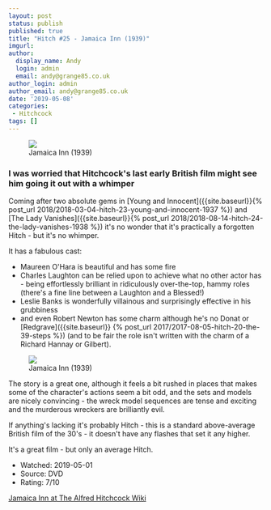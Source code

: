 ```yaml
---
layout: post
status: publish
published: true
title: "Hitch #25 - Jamaica Inn (1939)"
imgurl: 
author:
  display_name: Andy
  login: admin
  email: andy@grange85.co.uk
author_login: admin
author_email: andy@grange85.co.uk
date: '2019-05-08'
categories:
 - Hitchcock
tags: []
---
```

<figure class="aligncenter"><img src="{{site.baseurl}}/images/hitch/jamaica-inn-publicity-photo.jpg" class="img-responsive" /><figcaption>Jamaica Inn (1939)</figcaption></figure>

### I was worried that Hitchcock's last early British film might see him going it out with a whimper

Coming after two absolute gems in [Young and Innocent]({{site.baseurl}}{% post_url 2018/2018-03-04-hitch-23-young-and-innocent-1937 %}) and [The Lady Vanishes]({{site.baseurl}}{% post_url 2018/2018-08-14-hitch-24-the-lady-vanishes-1938 %}) it's no wonder that it's practically a forgotten Hitch - but it's no whimper. 
		
It has a fabulous cast:

 - Maureen O'Hara is beautiful and has some fire
 - Charles Laughton can be relied upon to achieve what no other actor has - being effortlessly brilliant in ridiculously over-the-top, hammy roles (there's a fine line between a Laughton and a Blessed!)
 - Leslie Banks is wonderfully villainous and surprisingly effective in his grubbiness 
 - and even Robert Newton has some charm although he's no Donat or [Redgrave]({{site.baseurl}}
{% post_url 2017/2017-08-05-hitch-20-the-39-steps %}) (and to be fair the role isn't written with the charm of a Richard Hannay or Gilbert).

<figure class="aligncenter"><img src="{{site.baseurl}}/images/hitch/jamaica-inn-charles-laughton.jpg" class="img-responsive" /><figcaption>Jamaica Inn (1939)</figcaption></figure>

The story is a great one, although it feels a bit rushed in places that makes some of the character's actions seem a bit odd, and the sets and models are nicely convincing - the wreck model sequences are tense and exciting and the murderous wreckers are brilliantly evil.

If anything's lacking it's probably Hitch - this is a standard above-average British film of the 30's - it doesn't have any flashes that set it any higher.

It's a great film - but only an average Hitch.

 - Watched: 2019-05-01
 - Source: DVD
 - Rating: 7/10

[Jamaica Inn at The Alfred Hitchcock Wiki](https://the.hitchcock.zone/wiki/Jamaica_Inn_(1939))